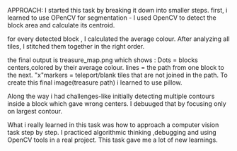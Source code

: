 APPROACH:
I started this task by breaking it down into smaller steps.
first, i learned to use OPenCV for segmentation - I used OpenCV to detect the block area and calculate its centroid.

for every detected block , I calculated the average colour.
After analyzing all tiles, I stitched them together in the right order.

the final output is treasure_map.png which shows :
Dots = blocks centers,colored by their average colour.
lines = the path from one block to the next.
"x"markers = teleport/blank tiles that are not joined in the path.
To create this final image(treasure path) i learned to use pillow.

Along the way i had challenges-like initially detecting multiple contours inside a block which gave wrong centers.
I debuuged that by focusing only on largest contour. 

What i really learned in this task was how to approach a computer vision task step by step.
I practiced algorithmic thinking ,debugging and using OpenCV tools in a real project. 
This task gave me a lot of new learnings.
